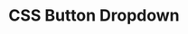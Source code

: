 ---
path: "/devcomponent/css-button-dropdown"
subnav: "2/CSS/CSS/4"
lang: "fr"
title: "CSS Button Dropdown"
---